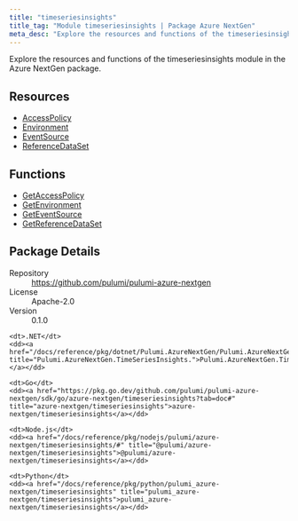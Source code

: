 ```yaml
---
title: "timeseriesinsights"
title_tag: "Module timeseriesinsights | Package Azure NextGen"
meta_desc: "Explore the resources and functions of the timeseriesinsights module in the Azure NextGen package."
---
```


<!-- WARNING: this file was generated by Pulumi Docs Generator. -->
<!-- Do not edit by hand unless you're certain you know what you are doing! -->

Explore the resources and functions of the timeseriesinsights module in the Azure NextGen package.

<h2 id="resources">Resources</h2>
<ul class="api">
    <li><a href="accesspolicy" title="AccessPolicy"><span class="symbol resource"></span>AccessPolicy</a></li>
    <li><a href="environment" title="Environment"><span class="symbol resource"></span>Environment</a></li>
    <li><a href="eventsource" title="EventSource"><span class="symbol resource"></span>EventSource</a></li>
    <li><a href="referencedataset" title="ReferenceDataSet"><span class="symbol resource"></span>ReferenceDataSet</a></li>
</ul>

<h2 id="functions">Functions</h2>
<ul class="api">
    <li><a href="getaccesspolicy" title="GetAccessPolicy"><span class="symbol function"></span>GetAccessPolicy</a></li>
    <li><a href="getenvironment" title="GetEnvironment"><span class="symbol function"></span>GetEnvironment</a></li>
    <li><a href="geteventsource" title="GetEventSource"><span class="symbol function"></span>GetEventSource</a></li>
    <li><a href="getreferencedataset" title="GetReferenceDataSet"><span class="symbol function"></span>GetReferenceDataSet</a></li>
</ul>

<h2 id="package-details">Package Details</h2>
<dl class="package-details">
	<dt>Repository</dt>
	<dd><a href="https://github.com/pulumi/pulumi-azure-nextgen">https://github.com/pulumi/pulumi-azure-nextgen</a></dd>
	<dt>License</dt>
	<dd>Apache-2.0</dd>
	<dt>Version</dt>
	<dd>0.1.0</dd>
</dl>



<dl class="tabular">

    <dt>.NET</dt>
    <dd><a href="/docs/reference/pkg/dotnet/Pulumi.AzureNextGen/Pulumi.AzureNextGen.TimeSeriesInsights..html" title="Pulumi.AzureNextGen.TimeSeriesInsights.">Pulumi.AzureNextGen.TimeSeriesInsights.</a></dd>

    <dt>Go</dt>
    <dd><a href="https://pkg.go.dev/github.com/pulumi/pulumi-azure-nextgen/sdk/go/azure-nextgen/timeseriesinsights?tab=doc#" title="azure-nextgen/timeseriesinsights">azure-nextgen/timeseriesinsights</a></dd>

    <dt>Node.js</dt>
    <dd><a href="/docs/reference/pkg/nodejs/pulumi/azure-nextgen/timeseriesinsights/#" title="@pulumi/azure-nextgen/timeseriesinsights">@pulumi/azure-nextgen/timeseriesinsights</a></dd>

    <dt>Python</dt>
    <dd><a href="/docs/reference/pkg/python/pulumi_azure-nextgen/timeseriesinsights" title="pulumi_azure-nextgen/timeseriesinsights">pulumi_azure-nextgen/timeseriesinsights</a></dd>

</dl>

